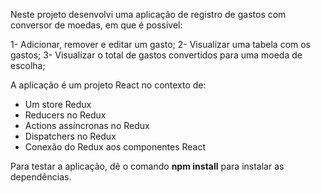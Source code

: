 Neste projeto desenvolvi uma aplicação de registro de gastos com conversor de moedas, em que é possível:

1- Adicionar, remover e editar um gasto;
2- Visualizar uma tabela com os gastos;
3- Visualizar o total de gastos convertidos para uma moeda de escolha;

A aplicação é um projeto React no contexto de:
- Um store Redux 
- Reducers no Redux 
- Actions assíncronas no Redux
- Dispatchers no Redux 
- Conexão do Redux aos componentes React

Para testar a aplicação, dê o comando **npm install** para instalar as dependências.

